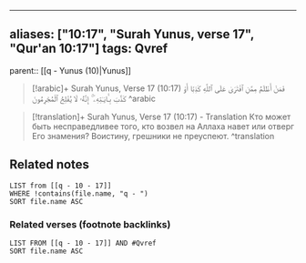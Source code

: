 
---
aliases: ["10:17", "Surah Yunus, verse 17", "Qur'an 10:17"]
tags: Qvref
---

parent:: [[q - Yunus (10)|Yunus]]

> [!arabic]+ Surah Yunus, Verse 17 (10:17)
> <span class="quran-arabic">فَمَنْ أَظْلَمُ مِمَّنِ ٱفْتَرَىٰ عَلَى ٱللَّهِ كَذِبًا أَوْ كَذَّبَ بِـَٔايَـٰتِهِۦٓ ۚ إِنَّهُۥ لَا يُفْلِحُ ٱلْمُجْرِمُونَ</span>
^arabic

> [!translation]+ Surah Yunus, Verse 17 (10:17) - Translation
> Кто может быть несправедливее того, кто возвел на Аллаха навет или отверг Его знамения? Воистину, грешники не преуспеют.
^translation



## Related notes
```dataview
LIST from [[q - 10 - 17]]
WHERE !contains(file.name, "q - ")
SORT file.name ASC
```

### Related verses (footnote backlinks)
```dataview
LIST FROM [[q - 10 - 17]] AND #Qvref
SORT file.name ASC
```

